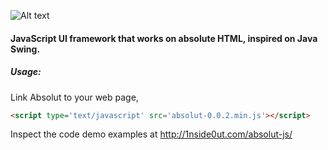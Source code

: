 ![Alt text](http://www.1nside0ut.com/absolut-js/images/logo.svg "AbsolutJS")

#### JavaScript UI framework that works on absolute HTML, inspired on Java Swing.

##### Usage:

Link Absolut to your web page,

```html
<script type='text/javascript' src='absolut-0.0.2.min.js'></script>
```

Inspect the code demo examples at http://1nside0ut.com/absolut-js/